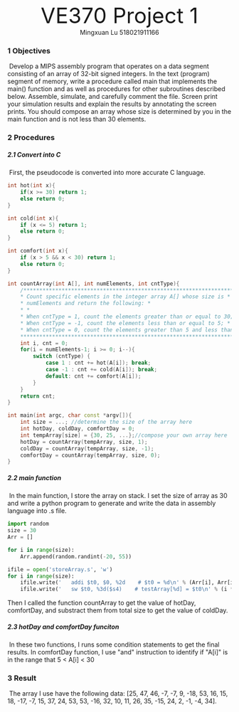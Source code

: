 <div align='center' ><font size='70'>VE370 Project 1</font></div>
<center>Mingxuan Lu 518021911166</center>

### 1 Objectives
​	Develop a MIPS assembly program that operates on a data segment consisting of an array of 32-bit signed integers. In the text (program) segment of memory, write a procedure called main that implements the main() function and as well as procedures for other subroutines described below. Assemble, simulate, and carefully comment the file. Screen print your simulation results and explain the results by annotating the screen prints. You should compose an array whose size is determined by you in the main function and is not less than 30 elements.

### 2 Procedures
##### 2.1 Convert into C
​	First, the pseudocode is converted into more accurate C language.
```c++
int hot(int x){
    if(x >= 30) return 1;
    else return 0;
}

int cold(int x){
    if (x <= 5) return 1;
    else return 0;
}

int comfort(int x){
    if (x > 5 && x < 30) return 1;
    else return 0;
}

int countArray(int A[], int numElements, int cntType){
    /*************************************************************************
    * Count specific elements in the integer array A[] whose size is *
    * numElements and return the following: *
    * *
    * When cntType = 1, count the elements greater than or equal to 30; *
    * When cntType = -1, count the elements less than or equal to 5; *
    * When cntType = 0, count the elements greater than 5 and less than 30. *
    *************************************************************************/
    int i, cnt = 0;
    for(i = numElements-1; i >= 0; i--){
        switch (cntType) {
            case 1 : cnt += hot(A[i]); break;
            case -1 : cnt += cold(A[i]); break;
            default: cnt += comfort(A[i]);
        }
    }
    return cnt;
}

int main(int argc, char const *argv[]){
    int size = ...; //determine the size of the array here
    int hotDay, coldDay, comfortDay = 0;
    int tempArray[size] = {30, 25, ...};//compose your own array here
    hotDay = countArray(tempArray, size, 1);
    coldDay = countArray(tempArray, size, -1);
    comfortDay = countArray(tempArray, size, 0);
}
```
##### 2.2 main function
​	In the main function, I store the array on stack. I set the size of array as 30 and write a python program to generate and write the data in assembly language into .s file.
```python
import random
size = 30
Arr = []

for i in range(size):
    Arr.append(random.randint(-20, 55))

ifile = open('storeArray.s', 'w')
for i in range(size):
    ifile.write('   addi $t0, $0, %2d    # $t0 = %d\n' % (Arr[i], Arr[i]))
    ifile.write('   sw $t0, %3d($s4)    # testArray[%d] = $t0\n' % (i * 4, i))
```
Then I called the function countArray to get the value of hotDay, comfortDay, and substract them from total size to get the value of coldDay.

##### 2.3 hotDay and comfortDay funciton

​	In these two functions, I runs some condition statements to get the final results. In comfortDay function, I use "and" instruction to identify if "A[i]" is in the range that 5 < A[i] < 30

### 3 Result

​	The array I use have the following data: [25, 47, 46, -7, -7, 9, -18, 53, 16, 15, 18, -17, -7, 15, 37, 24, 53, 53, -16, 32, 10, 11, 26, 35, -15, 24, 2, -1, -4, 34].





